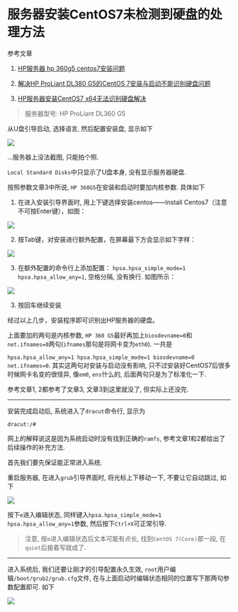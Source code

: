 # 服务器安装CentOS7未检测到硬盘的处理方法

参考文章

1. [HP服务器 hp 360g5 centos7安装问题](https://www.cnblogs.com/kunchong21/p/6209335.html)

2. [解决HP ProLiant DL380 G5的CentOS 7安装与启动不能识别硬盘问题](http://www.linuxidc.com/Linux/2016-07/133089.htm)

3. [HP服务器安装CentOS7 x64无法识别硬盘解决](http://www.linuxidc.com/Linux/2016-07/133086.htm)

> 服务器型号: HP ProLiant DL360 G5

从U盘引导启动, 选择语言, 然后配置安装盘, 显示如下

![](https://gitimg.generals.space/ea6b03b539a1c168792688da9374c86f.jpg)

...服务器上没法截图, 只能拍个照.

`Local Standard Disks`中只显示了U盘本身, 没有显示服务器硬盘.

按照参数文章3中所说, `HP 360G5`在安装和启动时要加内核参数. 具体如下

1. 在进入安装引导界面时, 用上下键选择安装centos——Install Centos7（注意不可按Enter键），如图：

![](https://gitimg.generals.space/baec675684c824bc5017d279c3df98ac.png)

2. 按Tab键，对安装进行额外配置，在屏幕最下方会显示如下字样：

![](https://gitimg.generals.space/9e639b954c5f9d2891aff7ce49f94f55.png)

3. 在额外配置的命令行上添加配置： `hpsa.hpsa_simple_mode=1 hpsa.hpsa_allow_any=1`, 空格分隔, 没有换行. 如图所示：

![](https://gitimg.generals.space/b2287135403542e3132af02ebd5f46b4.png)

3. 按回车继续安装

经过以上几步，安装程序即可识别出HP服务器的硬盘。

上面要加的两句是内核参数, `HP 360 G5`最好再加上`biosdevname=0`和`net.ifnames=0`两句(`ifnames`那句是将网卡变为`eth0`). 一共是

`hpsa.hpsa_allow_any=1 hpsa.hpsa_simple_mode=1 biosdevname=0 net.ifnames=0`. 其实这两句对安装与启动没有影响, 只不过安装好CentOS7后很多时候网卡名变的很怪异, 像`em0`, `ens`什么的, 后面两句只是为了标准化一下.

参考文章1, 2都参考了文章3, 文章3到这里就没了, 但实际上还没完.

------

安装完成启动后, 系统进入了`dracut`命令行, 显示为

```
dracut:/#
```

网上的解释说这是因为系统启动时没有找到正确的`ramfs`, 参考文章1和2都给出了后续操作的补充方法.

首先我们要先保证能正常进入系统.

重启服务器, 在进入`grub`引导界面时, 将光标上下移动一下, 不要让它自动跳过, 如下

![](https://gitimg.generals.space/43ef78172225a8300bd8e77edbcd4d05.png)

按下`e`进入编辑状态, 同样键入`hpsa.hpsa_simple_mode=1 hpsa.hpsa_allow_any=1`参数, 然后按下`Ctrl+X`可正常引导.

> 注意, 按`e`进入编辑状态后文本可能有点长, 找到`CentOS 7(Core)`那一段, 在`quiet`后接着写就成了.

------

进入系统后, 我们还要让刚才的引导配置永久生效, `root`用户编辑`/boot/grub2/grub.cfg`文件, 在与上面启动时编辑状态相同的位置写下那两句参数配置即可. 如下

![](https://gitimg.generals.space/534baa426e4aefe0ae297c035520aa25.png)
